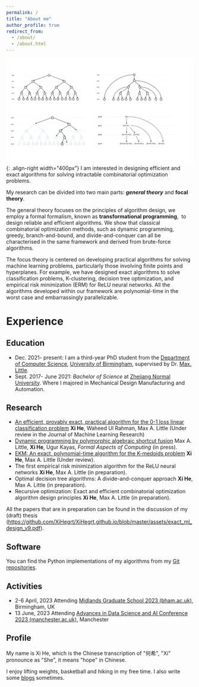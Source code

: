 ```yaml
---
permalink: /
title: "About me"
author_profile: true
redirect_from: 
  - /about/
  - /about.html
---
```


![Recursive optimization scheme](/images/generationtrees.png){: .align-right width="400px"}
I am interested in designing efficient and exact algorithms for solving intractable combinatorial optimization problems.

My research can be divided into two main parts: ***general theory*** and **focal theory**.

The general theory focuses on the principles of algorithm design, we employ a formal formalism, known as **transformational programming**,  to design reliable and efficient algorithms. We show that classical combinatorial optimization methods, such as dynamic programming, greedy, branch-and-bound, and divide-and-conquer can all be characterised in the same framework and derived from brute-force algorithms.

The focus theory is centered on developing practical algorithms for solving machine learning problems, particularly those involving finite points and hyperplanes. For example, we have designed exact algorithms to solve classification problems, K-clustering, decision tree optimization, and empirical risk minimization (ERM) for ReLU neural networks. All the algorithms developed within our framework are polynomial-time in the worst case and embarrassingly parallelizable.

# Experience

## Education

- Dec. 2021- present:  I am a third-year PhD student from the [Department of Computer Science](https://www.birmingham.ac.uk/schools/computer-science/index.aspx), [University of Birmingham](https://www.birmingham.ac.uk/index.aspx), supervised by Dr. [Max. Little](http://www.maxlittle.net/home/index.php). 
- Sept. 2017- June 2021: *Bachelor of Science* at [Zhejiang Normal University](https://www.zjnu.edu.cn/main.htm).  Where I majored in Mechanical Design Manufacturing and Automation.

## Research

- [An efficient, provably exact, practical algorithm for the 0-1 loss linear classification problem](https://arxiv.org/pdf/2306.12344) **Xi He**, Waheed Ul Rahman, Max A. Little (Under review in the Journal of Machine Learning Research)
- [Dynamic programming by polymorphic algebraic shortcut fusion](https://dl.acm.org/doi/pdf/10.1145/3664828) Max A. Little, **Xi He**, Ugur Kayas, *Formal Aspects of Computing* (in press).
- [EKM: An exact, polynomial-time algorithm for the K-medoids problem](https://arxiv.org/pdf/2405.12237) **Xi He**, Max A. Little (Under review).
- The first empirical risk minimization algorithm for the ReLU neural networks **Xi He**, Max A. Little (in preparation).
- Optimal decision tree algorithms: A divide-and-conquer approach **Xi He**, Max A. Little (in preparation).
- Recursive optimization: Exact and efficient combinatorial optimization algorithm design principles **Xi He**, Max A. Little (in preparation).

All the papers that are in preparation can be found in the discussion of my (draft) thesis (https://github.com/XiHegrt/XiHegrt.github.io/blob/master/assets/exact_ml_design_v9.pdf). 


## Software

You can find the Python implementations of my algorithms from my [Git repositories](https://github.com/XiHegrt).

## Activities

- 2-6 April, 2023 Attending [Midlands Graduate School 2023 (bham.ac.uk)](https://www.cs.bham.ac.uk/~mhe/events/MGS23/), Birmingham, UK 
- 13 June, 2023 Attending [Advances in Data Science and AI Conference 2023 (manchester.ac.uk)](https://events.manchester.ac.uk/event/event:k14l-leplq84p-od61dv/idsai-advances-in-data-science-and-ai-conference-2023), Manchester

## Profile

My name is Xi He,  which is the Chinese transcription of "何希",  "Xi" pronounce as "She", it means "hope" in Chinese.

I enjoy lifting weights, basketball and hiking in my free time. I also write some [blogs](https://xihegrt.github.io/year-archive/) sometimes.
